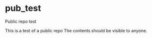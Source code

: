 # pub_test
Public repo test

This is a test of a public repo
The contents should be visible to anyone.
